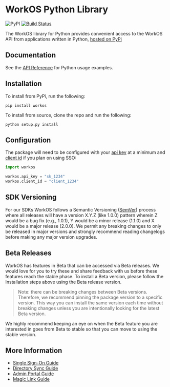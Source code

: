 # WorkOS Python Library

![PyPI](https://img.shields.io/pypi/v/workos)
[![Build Status](https://workos.semaphoreci.com/badges/workos-python/branches/main.svg?style=shields&key=9e4cb5bb-86a4-4938-9ec2-fc9f9fc512be)](https://workos.semaphoreci.com/projects/workos-python)

The WorkOS library for Python provides convenient access to the WorkOS API from applications written in Python, [hosted on PyPi](https://pypi.org/project/workos/)

## Documentation

See the [API Reference](https://workos.com/docs/reference/client-libraries) for Python usage examples.

## Installation

To install from PyPi, run the following:

```
pip install workos
```

To install from source, clone the repo and run the following:

```
python setup.py install
```

## Configuration

The package will need to be configured with your [api key](https://dashboard.workos.com/api-keys) at a minimum and [client id](https://dashboard.workos.com/sso/configuration) if you plan on using SSO:

```python
import workos

workos.api_key = "sk_1234"
workos.client_id = "client_1234"
```

## SDK Versioning

For our SDKs WorkOS follows a Semantic Versioning ([SemVer](https://semver.org/)) process where all releases will have a version X.Y.Z (like 1.0.0) pattern wherein Z would be a bug fix (e.g., 1.0.1), Y would be a minor release (1.1.0) and X would be a major release (2.0.0). We permit any breaking changes to only be released in major versions and strongly recommend reading changelogs before making any major version upgrades.

## Beta Releases

WorkOS has features in Beta that can be accessed via Beta releases. We would love for you to try these
and share feedback with us before these features reach the stable phase. To install a Beta version, please follow the
Installation steps above using the Beta release version.

> Note: there can be breaking changes between Beta versions. Therefore, we recommend pinning the package version to a
> specific version. This way you can install the same version each time without breaking changes unless you are
> intentionally looking for the latest Beta version.

We highly recommend keeping an eye on when the Beta feature you are interested in goes from Beta to stable so that you
can move to using the stable version.

## More Information

- [Single Sign-On Guide](https://workos.com/docs/sso/guide)
- [Directory Sync Guide](https://workos.com/docs/directory-sync/guide)
- [Admin Portal Guide](https://workos.com/docs/admin-portal/guide)
- [Magic Link Guide](https://workos.com/docs/magic-link/guide)
